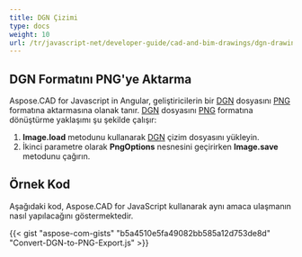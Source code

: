 ```yaml
---
title: DGN Çizimi
type: docs
weight: 10
url: /tr/javascript-net/developer-guide/cad-and-bim-drawings/dgn-drawing/
---
```


## **DGN Formatını PNG'ye Aktarma**

Aspose.CAD for Javascript in Angular, geliştiricilerin bir [DGN](https://docs.fileformat.com/cad/dgn/) dosyasını [PNG](https://docs.fileformat.com/image/png/) formatına aktarmasına olanak tanır.
[DGN](https://docs.fileformat.com/cad/dgn/) dosyasını [PNG](https://docs.fileformat.com/image/png/) formatına dönüştürme yaklaşımı şu şekilde çalışır:

1. **Image.load** metodunu kullanarak [DGN](https://docs.fileformat.com/cad/dgn/) çizim dosyasını yükleyin.
2. İkinci parametre olarak **PngOptions** nesnesini geçirirken **Image.save** metodunu çağırın.

## Örnek Kod

Aşağıdaki kod, Aspose.CAD for JavaScript kullanarak aynı amaca ulaşmanın nasıl yapılacağını göstermektedir.

{{< gist "aspose-com-gists" "b5a4510e5fa49082bb585a12d753de8d" "Convert-DGN-to-PNG-Export.js" >}}
